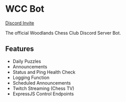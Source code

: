 # WCC Bot

[Discord Invite](https://discord.com/api/oauth2/authorize?client_id=707041303854186588&permissions=0&scope=bot)

The official Woodlands Chess Club Discord Server Bot.

## Features

- Daily Puzzles
- Announcements
- Status and Ping Health Check
- Logging Function
- Scheduled Announcements
- Twitch Streaming (Chess TV)
- ExpressJS Control Endpoints

